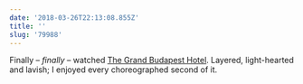 ```yaml
---
date: '2018-03-26T22:13:08.855Z'
title: ''
slug: '79988'
---
```

Finally – _finally_ – watched [The Grand Budapest Hotel](http://www.imdb.com/title/tt2278388/). Layered, light-hearted and lavish; I enjoyed every choreographed second of it.
